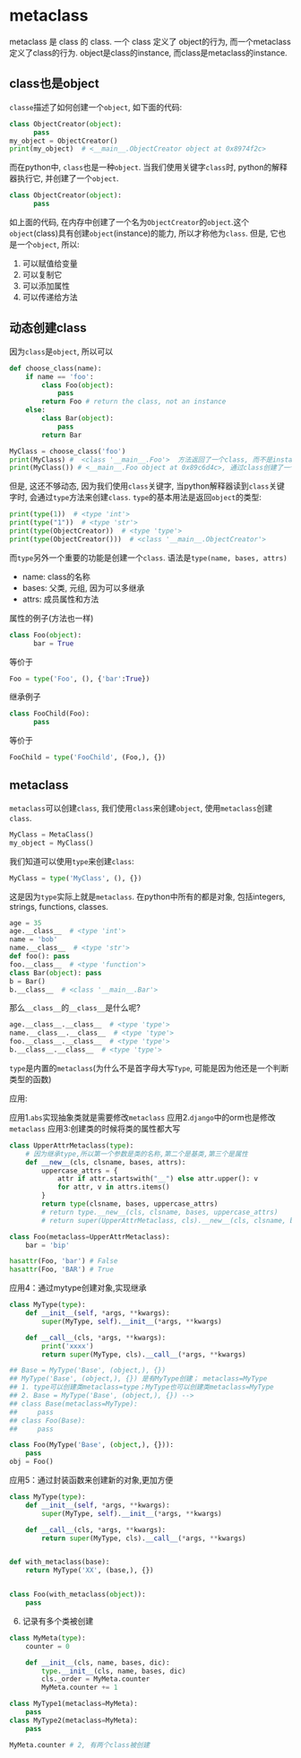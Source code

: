 # metaclass



metaclass 是 class 的 class.
一个 class 定义了 object的行为, 而一个metaclass 定义了class的行为.
object是class的instance, 而class是metaclass的instance.

## class也是object
`classe`描述了如何创建一个`object`, 如下面的代码:
```python
class ObjectCreator(object):
      pass
my_object = ObjectCreator()
print(my_object)  # <__main__.ObjectCreator object at 0x8974f2c>
```
而在python中, `class`也是一种`object`. 当我们使用关键字`class`时, python的解释器执行它, 并创建了一个`object`.
```py
class ObjectCreator(object):
      pass
```
如上面的代码, 在内存中创建了一个名为`ObjectCreator`的`object`.这个`object`(class)具有创建`object`(instance)的能力, 所以才称他为`class`.
但是, 它也是一个`object`, 所以:
1. 可以赋值给变量
2. 可以复制它
3. 可以添加属性
4. 可以传递给方法

## 动态创建class
因为`class`是`object`, 所以可以
```python
def choose_class(name):
    if name == 'foo':
        class Foo(object):
            pass
        return Foo # return the class, not an instance
    else:
        class Bar(object):
            pass
        return Bar

MyClass = choose_class('foo')
print(MyClass) #  <class '__main__.Foo'>  方法返回了一个class, 而不是instance
print(MyClass()) # <__main__.Foo object at 0x89c6d4c>, 通过class创建了一个instance
```
但是, 这还不够动态, 因为我们使用`class`关键字, 当python解释器读到`class`关键字时, 会通过`type`方法来创建`class`.
`type`的基本用法是返回`object`的类型:
```py
print(type(1))  # <type 'int'>
print(type("1"))  # <type 'str'>
print(type(ObjectCreator))  # <type 'type'>
print(type(ObjectCreator()))  # <class '__main__.ObjectCreator'>
```
而`type`另外一个重要的功能是创建一个`class`. 语法是`type(name, bases, attrs)`
- name: class的名称
- bases: 父类, 元组, 因为可以多继承
- attrs: 成员属性和方法

属性的例子(方法也一样)
```py
class Foo(object):
      bar = True
```
等价于
```python
Foo = type('Foo', (), {'bar':True})
```
继承例子
```py
class FooChild(Foo):
      pass
```
等价于
```py
FooChild = type('FooChild', (Foo,), {})
```

## metaclass
`metaclass`可以创建`class`, 我们使用`class`来创建`object`, 使用`metaclass`创建`class`.
```python
MyClass = MetaClass()
my_object = MyClass()
```
我们知道可以使用`type`来创建`class`:
```py
MyClass = type('MyClass', (), {})
```
这是因为`type`实际上就是`metaclass`. 在python中所有的都是对象, 包括integers, strings, functions, classes. 
```python
age = 35
age.__class__  # <type 'int'>
name = 'bob'
name.__class__  # <type 'str'>
def foo(): pass
foo.__class__  # <type 'function'>
class Bar(object): pass
b = Bar()
b.__class__  # <class '__main__.Bar'>
```
那么`__class__`的`__class__`是什么呢?
```py
age.__class__.__class__  # <type 'type'>
name.__class__.__class__  # <type 'type'>
foo.__class__.__class__  # <type 'type'>
b.__class__.__class__  # <type 'type'>
```
`type`是内置的`metaclass`(为什么不是首字母大写`Type`, 可能是因为他还是一个判断类型的函数)




应用:

应用1.`abs`实现抽象类就是需要修改`metaclass`
应用2.`django`中的orm也是修改`metaclass`
应用3:创建类的时候将类的属性都大写
```python
class UpperAttrMetaclass(type):
    # 因为继承type,所以第一个参数是类的名称,第二个是基类,第三个是属性
    def __new__(cls, clsname, bases, attrs): 
        uppercase_attrs = {
            attr if attr.startswith("__") else attr.upper(): v
            for attr, v in attrs.items()
        }
        return type(clsname, bases, uppercase_attrs)
        # return type.__new__(cls, clsname, bases, uppercase_attrs)
        # return super(UpperAttrMetaclass, cls).__new__(cls, clsname, bases, uppercase_attrs)

class Foo(metaclass=UpperAttrMetaclass):
    bar = 'bip'

hasattr(Foo, 'bar') # False
hasattr(Foo, 'BAR') # True
```

应用4：通过mytype创建对象,实现继承
```python
class MyType(type):
    def __init__(self, *args, **kwargs):
        super(MyType, self).__init__(*args, **kwargs)

    def __call__(cls, *args, **kwargs):
        print('xxxx')
        return super(MyType, cls).__call__(*args, **kwargs)

## Base = MyType('Base', (object,), {})
## MyType('Base', (object,), {}) 是有MyType创建； metaclass=MyType
## 1. type可以创建类metaclass=type；MyType也可以创建类metaclass=MyType
## 2. Base = MyType('Base', (object,), {}) -->
## class Base(metaclass=MyType):
##     pass
## class Foo(Base):
##     pass

class Foo(MyType('Base', (object,), {})):
    pass
obj = Foo()

```

应用5：通过封装函数来创建新的对象,更加方便
```python
class MyType(type):
    def __init__(self, *args, **kwargs):
        super(MyType, self).__init__(*args, **kwargs)

    def __call__(cls, *args, **kwargs):
        return super(MyType, cls).__call__(*args, **kwargs)


def with_metaclass(base):
    return MyType('XX', (base,), {})


class Foo(with_metaclass(object)):
    pass
```

6. 记录有多个类被创建
```python
class MyMeta(type):
    counter = 0

    def __init__(cls, name, bases, dic):
        type.__init__(cls, name, bases, dic)
        cls._order = MyMeta.counter
        MyMeta.counter += 1

class MyType1(metaclass=MyMeta):
    pass
class MyType2(metaclass=MyMeta):
    pass

MyMeta.counter # 2, 有两个class被创建
```